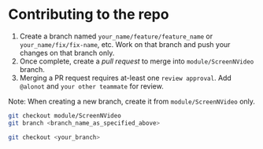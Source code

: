 # Contributing to the repo

1. Create a branch named `your_name/feature/feature_name` or `your_name/fix/fix-name`, etc. Work on that branch and push your changes on that branch only.
2. Once complete, create a _pull request_ to merge into `module/ScreenNVideo` branch.
3. Merging a PR request requires at-least one `review approval`. Add `@alonot` and `your other teammate` for review.

Note: When creating a new branch, create it from `module/ScreenNVideo` only.
```bash
git checkout module/ScreenNVideo
git branch <branch_name_as_specified_above>
```
```bash
git checkout <your_branch>
```